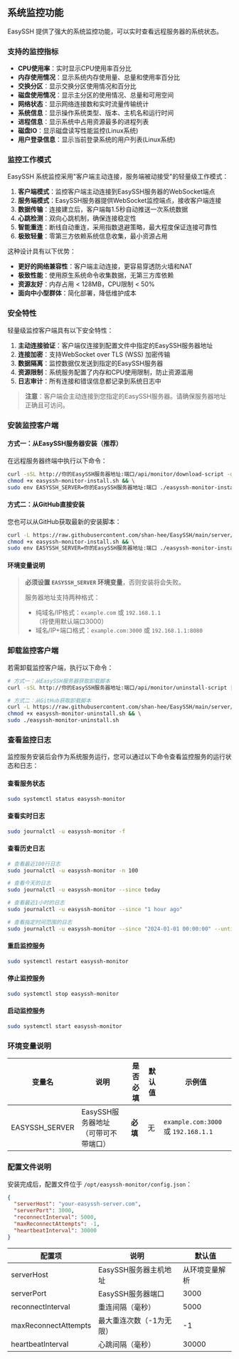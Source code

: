 ## 系统监控功能

EasySSH 提供了强大的系统监控功能，可以实时查看远程服务器的系统状态。

### 支持的监控指标

- **CPU使用率**：实时显示CPU使用率百分比
- **内存使用情况**：显示系统内存使用量、总量和使用率百分比
- **交换分区**：显示交换分区使用情况和百分比
- **磁盘使用情况**：显示主分区的使用情况、总量和可用空间
- **网络状态**：显示网络连接数和实时流量传输统计
- **系统信息**：显示操作系统类型、版本、主机名和运行时间
- **进程信息**：显示系统中占用资源最多的进程列表
- **磁盘IO**：显示磁盘读写性能监控(Linux系统)
- **用户登录信息**：显示当前登录系统的用户列表(Linux系统)

### 监控工作模式

EasySSH 系统监控采用"客户端主动连接，服务端被动接受"的轻量级工作模式：

1. **客户端模式**：监控客户端主动连接到EasySSH服务器的WebSocket端点
2. **服务端模式**：EasySSH服务器提供WebSocket监控端点，接收客户端连接
3. **数据传输**：连接建立后，客户端每1.5秒自动推送一次系统数据
4. **心跳检测**：双向心跳机制，确保连接稳定性
5. **智能重连**：断线自动重连，采用指数退避策略，最大程度保证连接可靠性
6. **极致轻量**：零第三方依赖系统信息收集，最小资源占用

这种设计具有以下优势：
- **更好的网络兼容性**：客户端主动连接，更容易穿透防火墙和NAT
- **极致性能**：使用原生系统命令收集数据，无第三方库依赖
- **资源友好**：内存占用 < 128MB，CPU限制 < 50%
- **面向中小型群体**：简化部署，降低维护成本

### 安全特性

轻量级监控客户端具有以下安全特性：

1. **主动连接验证**：客户端仅连接到配置文件中指定的EasySSH服务器地址
2. **连接加密**：支持WebSocket over TLS (WSS) 加密传输
3. **数据隔离**：监控数据仅发送到指定的EasySSH服务器
4. **资源限制**：系统服务配置了内存和CPU使用限制，防止资源滥用
5. **日志审计**：所有连接和错误信息都记录到系统日志中

> **注意**：客户端会主动连接到您指定的EasySSH服务器。请确保服务器地址正确且可访问。

### 安装监控客户端

#### 方式一：从EasySSH服务器安装（推荐）

在远程服务器终端中执行以下命令：

```bash
curl -sSL http://你的EasySSH服务器地址:端口/api/monitor/download-script -o easyssh-monitor-install.sh && \
chmod +x easyssh-monitor-install.sh && \
sudo env EASYSSH_SERVER=你的EasySSH服务器地址:端口 ./easyssh-monitor-install.sh
```

#### 方式二：从GitHub直接安装

您也可以从GitHub获取最新的安装脚本：

```bash
curl -L https://raw.githubusercontent.com/shan-hee/EasySSH/main/server/scripts/easyssh-monitor-install.sh -o easyssh-monitor-install.sh && \
chmod +x easyssh-monitor-install.sh && \
sudo env EASYSSH_SERVER=你的EasySSH服务器地址:端口 ./easyssh-monitor-install.sh
```

#### 环境变量说明

> **必须设置 `EASYSSH_SERVER` 环境变量**，否则安装将会失败。
>
> 服务器地址支持两种格式：
> - 纯域名/IP格式：`example.com` 或 `192.168.1.1`（将使用默认端口3000）
> - 域名/IP+端口格式：`example.com:3000` 或 `192.168.1.1:8080`

### 卸载监控客户端

若需卸载监控客户端，执行以下命令：

```bash
# 方式一：从EasySSH服务器获取卸载脚本
curl -sSL http://你的EasySSH服务器地址:端口/api/monitor/uninstall-script | sudo bash

# 方式二：从GitHub获取卸载脚本
curl -L https://raw.githubusercontent.com/shan-hee/EasySSH/main/server/scripts/easyssh-monitor-uninstall.sh -o easyssh-monitor-uninstall.sh && \
chmod +x easyssh-monitor-uninstall.sh && \
sudo ./easyssh-monitor-uninstall.sh
```

### 查看监控日志

监控服务安装后会作为系统服务运行，您可以通过以下命令查看监控服务的运行状态和日志：

#### 查看服务状态
```bash
sudo systemctl status easyssh-monitor
```

#### 查看实时日志
```bash
sudo journalctl -u easyssh-monitor -f
```

#### 查看历史日志
```bash
# 查看最近100行日志
sudo journalctl -u easyssh-monitor -n 100

# 查看今天的日志
sudo journalctl -u easyssh-monitor --since today

# 查看最近1小时的日志
sudo journalctl -u easyssh-monitor --since "1 hour ago"

# 查看指定时间范围的日志
sudo journalctl -u easyssh-monitor --since "2024-01-01 00:00:00" --until "2024-01-01 23:59:59"
```

#### 重启监控服务
```bash
sudo systemctl restart easyssh-monitor
```

#### 停止监控服务
```bash
sudo systemctl stop easyssh-monitor
```

#### 启动监控服务
```bash
sudo systemctl start easyssh-monitor
```

### 环境变量说明

| 变量名 | 说明 | 是否必填 | 默认值 | 示例值 |
|-------|------|---------|--------|-------|
| EASYSSH_SERVER | EasySSH服务器地址（可带可不带端口） | **必填** | 无 | `example.com:3000` 或 `192.168.1.1` |

### 配置文件说明

安装完成后，配置文件位于 `/opt/easyssh-monitor/config.json`：

```json
{
  "serverHost": "your-easyssh-server.com",
  "serverPort": 3000,
  "reconnectInterval": 5000,
  "maxReconnectAttempts": -1,
  "heartbeatInterval": 30000
}
```

| 配置项 | 说明 | 默认值 |
|-------|------|--------|
| serverHost | EasySSH服务器主机地址 | 从环境变量解析 |
| serverPort | EasySSH服务器端口 | 3000 |
| reconnectInterval | 重连间隔（毫秒） | 5000 |
| maxReconnectAttempts | 最大重连次数（-1为无限） | -1 |
| heartbeatInterval | 心跳间隔（毫秒） | 30000 |

